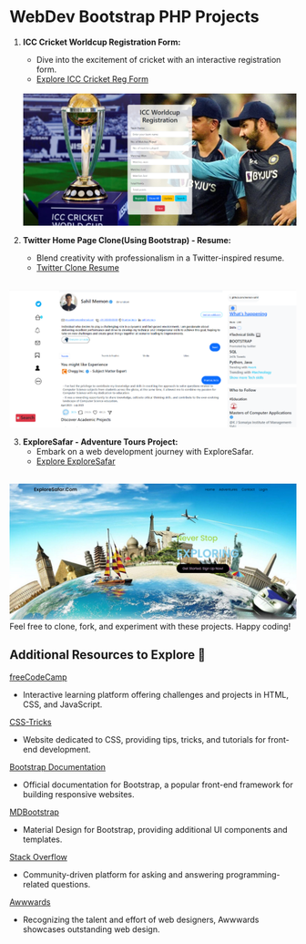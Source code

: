# WebDev Bootstrap PHP Projects

1. **ICC Cricket Worldcup Registration Form:**
   - Dive into the excitement of cricket with an interactive registration form.
   - [Explore ICC Cricket Reg Form](./ICC-Cricket-Reg-Form)
   
   <br/>
  
   <img src = "ICC-Cricket-Reg-Form\Registration Page.png" alt="cricket worldcup registration form"/>

2. **Twitter Home Page Clone(Using Bootstrap) - Resume:**
   - Blend creativity with professionalism in a Twitter-inspired resume.
   - [Twitter Clone Resume](./Twitter-Clone-Resume/)
  
  <br/>

  <img src="Twitter-Clone-Resume\HomePage.png" alt="Home Page"/>

3. **ExploreSafar - Adventure Tours Project:**
   - Embark on a web development journey with ExploreSafar.
   - [Explore ExploreSafar](./Explore%20Safar)

<br/>

<img src="Explore Safar\Screenshots\Home Page.png" alt="ExploreSafar">

<br/>
Feel free to clone, fork, and experiment with these projects. Happy coding!

<br/>

## Additional Resources to Explore 🚀

[freeCodeCamp](https://www.freecodecamp.org/)
- Interactive learning platform offering challenges and projects in HTML, CSS, and JavaScript.

[CSS-Tricks](https://css-tricks.com/)
- Website dedicated to CSS, providing tips, tricks, and tutorials for front-end development.

[Bootstrap Documentation](https://getbootstrap.com/)
- Official documentation for Bootstrap, a popular front-end framework for building responsive websites.

[MDBootstrap](https://mdbootstrap.com/)
- Material Design for Bootstrap, providing additional UI components and templates.

[Stack Overflow](https://stackoverflow.com/)
- Community-driven platform for asking and answering programming-related questions.

[Awwwards](https://www.awwwards.com/)
- Recognizing the talent and effort of web designers, Awwwards showcases outstanding web design.
